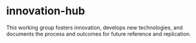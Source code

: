 # innovation-hub
This working group fosters innovation, develops new technologies, and documents the process and outcomes for future reference and replication.
